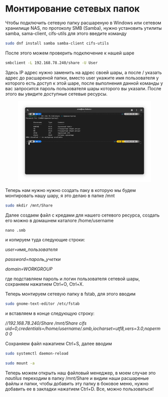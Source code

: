 # Монтирование сетевых папок

Чтобы подключить сетевую папку расшареную в Windows или сетевом хранилище NAS, по протоколу SMB (Samba), нужно установить утилиты samba, sama-client, cifs-utils для этого введите команду

```bash
sudo dnf install samba samba-client cifs-utils
```

После этого можем проверить подключение к нашей шаре

```bash
smbclient -L 192.168.78.240/share -U User
```

Здесь IP адрес нужно заменить на адрес своей шары, а после / указать адрес до расшареной папки, вместо user укажите имя пользователя у которого есть доступ к этой шаре, после выполнения данной команды у вас запросится пароль пользователя шары которого вы указали. После этого вы увидите доступные сетевые ресурсы.

<figure><img src="../../.gitbook/assets/snimok-jekrana-ot-2024-01-28-17-04-52.png" alt=""><figcaption></figcaption></figure>

Теперь нам нужно нужно создать паку в которую мы будем монтировать нашу шару, я это делаю в папке /mnt

```bash
sudo mkdir /mnt/Share
```

Далее создаем файл с кредами для нашего сетевого ресурса, создать его можно в домашнем каталоге /home/username

```bash,
nano .smb
```

и копируем туда следующие строки:

_user=имя\_пользователя_

_password=пароль\_учетки_

_domain=WORKGROUP_

где подставляем пароль и логин пользователя сетевой шары, сохраняем нажатием Ctrl+O, Ctrl+X.

Теперь монтируем сетевую папку в fstab, для этого вводим

```bash
sudo gnome-text-editor /etc/fstab
```

и вставляем в конце следующую строку:

_//192.168.78.240/Share /mnt/Share cifs uid=0,credentials=/home/username/.smb,iocharset=utf8,vers=3.0,noperm 0 0_

Сохраняем файл нажатием Ctrl+S, далее вводим

```bash
sudo systemctl daemon-reload
```

```bash
sudo mount -a
```

Теперь можем открыть наш файловый менеджер, в моем случае это _nautilus_ переходим в папку /mnt/Share и видим наши расшареные файлы и папки, чтобы добавить эту папку в боковое меню, нужно добавить ее в закладки нажатием Ctrl+D. Все, можно пользоваться!
